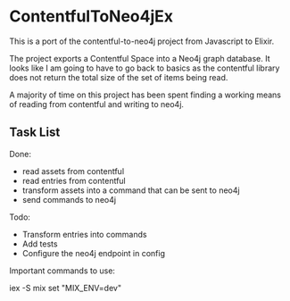 # ContentfulToNeo4jEx

This is a port of the contentful-to-neo4j project from Javascript to Elixir.

The project exports a Contentful Space into a Neo4j graph database.
It looks like I am going to have to go back to basics as the contentful library does not
return the total size of the set of items being read. 

A majority of time on this project has been spent finding a working means of reading from contentful and writing to neo4j.

## Task List

Done:

- read assets from contentful
- read entries from contentful
- transform assets into a command that can be sent to neo4j
- send commands to neo4j

Todo:

- Transform entries into commands
- Add tests
- Configure the neo4j endpoint in config

Important commands to use:

iex -S mix
set "MIX_ENV=dev"